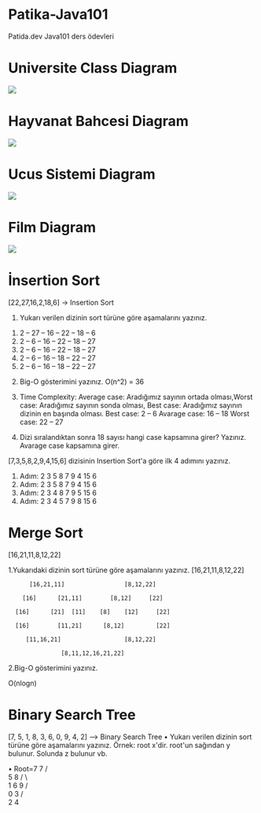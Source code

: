 # Patika-Java101
Patida.dev Java101 ders ödevleri


# Universite Class Diagram

![](https://i.hizliresim.com/iv6iasd.png)

# Hayvanat Bahcesi Diagram

![](https://i.hizliresim.com/i0e7743.png)

# Ucus Sistemi Diagram
![](https://i.hizliresim.com/jfytctf.png)

# Film Diagram
![](https://i.hizliresim.com/s1ry8rb.png)


# İnsertion Sort

[22,27,16,2,18,6] -> Insertion Sort
1.	Yukarı verilen dizinin sort türüne göre aşamalarını yazınız.
1)	2 – 27 – 16 – 22 – 18 – 6
2)	2 – 6 – 16 – 22 – 18 – 27 
3)	2 – 6 – 16 – 22 – 18 – 27 
4)	2 – 6 – 16 – 18 – 22 – 27 
5)	2 – 6 – 16 – 18 – 22 – 27 

2.	Big-O gösterimini yazınız. 
O(n^2) 
= 36 

3.	Time Complexity: Average case: Aradığımız sayının ortada olması,Worst case: Aradığımız sayının sonda olması, Best case: Aradığımız sayının dizinin en başında olması.
Best case: 2 – 6
Avarage case: 16 – 18
Worst case: 22 – 27 

4.	Dizi sıralandıktan sonra 18 sayısı hangi case kapsamına girer? Yazınız.
Avarage case kapsamına girer. 

[7,3,5,8,2,9,4,15,6] dizisinin Insertion Sort'a göre ilk 4 adımını yazınız.
1.	Adım: 2 3 5 8 7 9 4 15 6 
2.	Adım: 2 3 5 8 7 9 4 15 6
3.	Adım: 2 3 4 8 7 9 5 15 6
4.	Adım: 2 3 4 5 7 9 8 15 6


# Merge Sort

[16,21,11,8,12,22]

1.Yukarıdaki dizinin sort türüne göre aşamalarını yazınız. [16,21,11,8,12,22]

          [16,21,11]                 [8,12,22]
          
        [16]      [21,11]        [8,12]     [22]
        
      [16]      [21]  [11]    [8]    [12]     [22]
      
      [16]        [11,21]      [8,12]         [22]
      
         [11,16,21]                  [8,12,22]
         
                   [8,11,12,16,21,22]
2.Big-O gösterimini yazınız.

O(nlogn)


# Binary Search Tree

[7, 5, 1, 8, 3, 6, 0, 9, 4, 2] --> Binary Search Tree
• Yukarı verilen dizinin sort türüne göre aşamalarını yazınız.
Örnek: root x'dir. root'un sağından y bulunur. Solunda z bulunur vb.


  • Root=7
           7
         /   \
        5     8
       / \     \
      1   6     9
     / \
    0   3
       / \
      2   4









